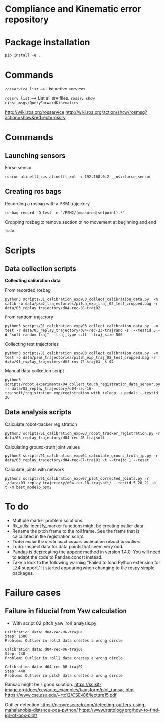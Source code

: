 # Compliance and Kinematic error repository

# Package installation

`pip install -e .`

# Commands
`rosservice list` --> List active services.

`rossrv list` --> List all srv files.
`rossrv show cisst_msgs/QueryForwardKinematics`

http://wiki.ros.org/rosservice
http://wiki.ros.org/action/show/rosmsg?action=show&redirect=rossrv


# Commands 
## Launching sensors
Forse sensor
```
rosrun atinetft_ros atinetft_xml -i 192.168.0.2 __ns:=force_sensor
```

## Creating ros bags
Recording a rosbag with a PSM trajectory
```
rosbag record -O test -e "/PSM2/(measured|setpoint).*"
```
Cropping rosbag to remove section of no movement at beginning and end
```
todo
```

# Scripts
## Data collection scripts 
**Collecting calibration data**

From recorded rosbag
```
python3 scripts/01_calibration_exp/03_collect_calibration_data.py  -m calib -b data/psm2_trajectories/pitch_exp_traj_02_test_cropped.bag -r data/03_replay_trajectory/d04-rec-08-traj02 
```

From random trajectory
```
python3 scripts/01_calibration_exp/03_collect_calibration_data.py  -m test -r data/03_replay_trajectory/d04-rec-23-trajrand -s  --testid 5 -d "soft random traj" --traj_type soft --traj_size 500
```

Collecting test trajectories
```
python3 scripts/01_calibration_exp/03_collect_calibration_data.py  -m test -b data/psm2_trajectories/pitch_exp_traj_02_test_cropped.bag -r data/03_replay_trajectory/d04-rec-07-traj01 -t 02
```

Manual data collection script
```
python3 scripts/robot_experiments/04_collect_touch_registration_data_sensor.py  -r data/03_replay_trajectory/d04-rec-16-trajsoft/registration_exp/registration_with_teleop -s pedals --testid 20
```

## Data analysis scripts
Calculate robot-tracker registration
```
python3 scripts/01_calibration_exp/03_robot_tracker_registration.py -r data/03_replay_trajectory/d04-rec-18-trajsoft 
```

Calculating ground-truth joint values
```
python3 scripts/01_calibration_exp/04_calculate_ground_truth_jp.py -r data/03_replay_trajectory/d04-rec-07-traj01 -t --trajid 1 --reset
```

Calculate joints with network
```
python3 scripts/01_calibration_exp/07_plot_corrected_joints.py -r ./data/03_replay_trajectory/d04-rec-18-trajsoft/ --testid 5 20 21 -p -t -m best_model6_psm2
```

# To do 

* Multiple marker problem solutions. 
* ftk_utils::identify_marker functions might be creating outlier data.
* Rename the pitch frame to the roll frame. See the frame that is calculated in the registration script.
* Todo: make the circle least square estimation robust to outliers
* Todo: Inspect data for data points that seem very odd.   
* Pandas is deprecating the append method in version 1.4.0. You will need to adapt the code to Pandas.concat instead.
* Take a look to the following warning "Failed to load Python extension for LZ4 support." It started appearing when changing to the rospy simple packages.

# Failure cases 

## Failure in fiducial from Yaw calculation
* With script 02_pitch_yaw_roll_analysis.py
```
Calibration data: d04-rec-06-traj01
Step: 1680
Problem: Outlier in roll2 data creates a wrong circle 

Calibration data: d04-rec-06-traj01
Step: 240
Problem: Outlier in roll2 data creates a wrong circle 

Calibration data: d04-rec-06-traj01
Step: 440
Problem: Outlier in pitch data creates a wrong circle 

```

Ransac might be a good solution.
https://scikit-image.org/docs/dev/auto_examples/transform/plot_ransac.html
https://www.cse.psu.edu/~rtc12/CSE486/lecture15.pdf

Outlier detection
https://nirpyresearch.com/detecting-outliers-using-mahalanobis-distance-pca-python/
https://www.statology.org/how-to-find-iqr-of-box-plot/
